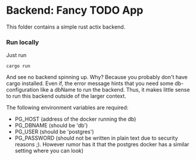 # Backend: Fancy TODO App

This folder contains a simple rust actix backend. 

### Run locally
Just run
```
cargo run 
```
And see no backend spinning up. Why? Because you probably don't have cargo installed. Even if, the error message hints that you need some db-configuration like a dbName to run the backend. Thus, it makes little sense to run this backend outside of the larger context.

The following environment variables are required:
* PG_HOST (address of the docker running the db)
* PG_DBNAME (should be 'db')
* PG_USER (should be 'postgres')
* PG_PASSWORD (should not be written in plain text due to security reasons ;). However rumor has it that the postgres docker has a similar setting where you can look)